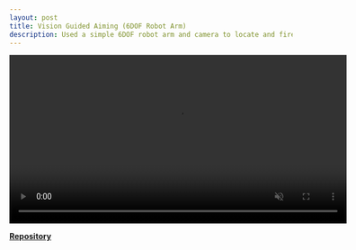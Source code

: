 ```yaml
---
layout: post
title: Vision Guided Aiming (6DOF Robot Arm)
description: Used a simple 6DOF robot arm and camera to locate and fire upon a target
---
```


<div style="text-align: center;">
  <video width="600" autoplay muted loop playsinline controls>
    <source src="{{ '/assets/Firing.mp4' | relative_url }}" type="video/mp4">
    Your browser does not support the video tag.
  </video>
</div>

[**Repository**](https://github.com/goddardjer/SystemArms)
